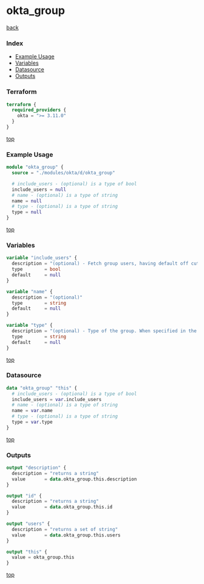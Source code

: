 # okta_group

[back](../okta.md)

### Index

- [Example Usage](#example-usage)
- [Variables](#variables)
- [Datasource](#datasource)
- [Outputs](#outputs)

### Terraform

```terraform
terraform {
  required_providers {
    okta = ">= 3.11.0"
  }
}
```

[top](#index)

### Example Usage

```terraform
module "okta_group" {
  source = "./modules/okta/d/okta_group"

  # include_users - (optional) is a type of bool
  include_users = null
  # name - (optional) is a type of string
  name = null
  # type - (optional) is a type of string
  type = null
}
```

[top](#index)

### Variables

```terraform
variable "include_users" {
  description = "(optional) - Fetch group users, having default off cuts down on API calls."
  type        = bool
  default     = null
}

variable "name" {
  description = "(optional)"
  type        = string
  default     = null
}

variable "type" {
  description = "(optional) - Type of the group. When specified in the terraform resource, will act as a filter when searching for the group"
  type        = string
  default     = null
}
```

[top](#index)

### Datasource

```terraform
data "okta_group" "this" {
  # include_users - (optional) is a type of bool
  include_users = var.include_users
  # name - (optional) is a type of string
  name = var.name
  # type - (optional) is a type of string
  type = var.type
}
```

[top](#index)

### Outputs

```terraform
output "description" {
  description = "returns a string"
  value       = data.okta_group.this.description
}

output "id" {
  description = "returns a string"
  value       = data.okta_group.this.id
}

output "users" {
  description = "returns a set of string"
  value       = data.okta_group.this.users
}

output "this" {
  value = okta_group.this
}
```

[top](#index)